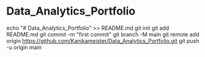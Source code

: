 # Data_Analytics_Portfolio
echo "# Data_Analytics_Portfolio" >> README.md
git init
git add README.md
git commit -m "first commit"
git branch -M main
git remote add origin https://github.com/Kanikameister/Data_Analytics_Portfolio.git
git push -u origin main
